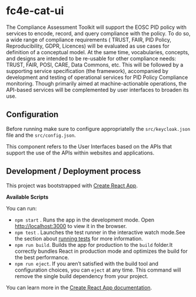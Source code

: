# fc4e-cat-ui

The Compliance Assessment Toolkit will support the EOSC PID policy with services to encode, record, and query compliance with the policy. To do so, a wide range of compliance requirements ( TRUST, FAIR, PID Policy, Reproducibility, GDPR, Licences) will be evaluated as use cases for definition of a conceptual model. At the same time, vocabularies, concepts, and designs are intended to be re-usable for other compliance needs: TRUST, FAIR, POSI, CARE, Data Commons, etc. This will be followed by a supporting service specification (the framework), accompanied  by development and testing of operational services for PID Policy Compliance monitoring. Though primarily aimed at machine-actionable operations, the API-based services will be complemented by user interfaces to broaden its use. 

## Configuration
Before running make sure to configure appropriatelly the `src/keycloak.json` file and the `src/config.json`.


This component refers to the User Interfaces based on the APIs that support the use of the APIs within websites and applications.


## Development / Deployment process 
This project was bootstrapped with [Create React App](https://github.com/facebook/create-react-app).

**Available Scripts** 

You can run:

 -  `npm start` . Runs the app in the development mode. Open [http://localhost:3000](http://localhost:3000) to view it in the browser.
 -  `npm test` . Launches the test runner in the interactive watch mode.See the section about [running tests](https://facebook.github.io/create-react-app/docs/running-tests) for more information.
 -  `npm run build`. Builds the app for production to the `build` folder.It correctly bundles React in production mode and optimizes the build for the best performance.
 -  `npm run eject`. If you aren’t satisfied with the build tool and configuration choices, you can `eject` at any time. This command will remove the single build dependency from your project.

You can learn more in the [Create React App documentation](https://facebook.github.io/create-react-app/docs/getting-started).
